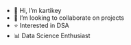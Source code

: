 - 👋 Hi, I’m kartikey
- 💞️ I’m looking to collaborate on projects
- ⭐ Interested in DSA
- 📊 Data Science Enthusiast 


<!---
kartikey809/kartikey809 is a ✨ special ✨ repository because its `README.md` (this file) appears on your GitHub profile.
You can click the Preview link to take a look at your changes.
--->
